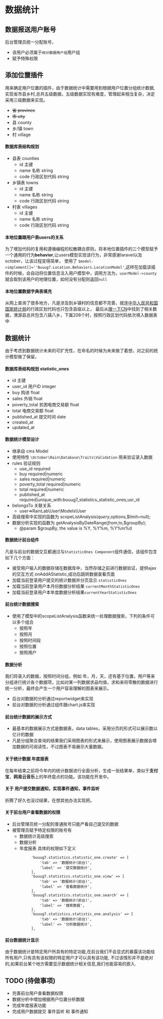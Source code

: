 # 数据统计

## 数据报送用户账号
后台管理员统一分配账号，
+ 该用户必须属于`统计数据用户组`用户组
+ 赋予特殊权限

## 添加位置插件
用来确定用户位置的插件，由于数据统计中需要用到根据用户位置分组统计数据,实现省市县乡村,总共五级数据，五级数据实现有难度，管理起来相当复杂，决定采用三级数据来实现。
+ ~~省 province~~
+ ~~市 city~~
+ 县 county
+ 乡/镇 town
+ 村 village

#### 数据库表结构规划
+ 县表 counties
    - id 主键
    - name 名称 string
    - code 行政区划代码 string
+ 乡镇表 towns
    - id 主键
    - name 名称 string
    - code 行政区划代码 string
+ 村表 villages
    - id 主键
    - name 名称 string
    - code 行政区划代码 string 

#### 本地位置跟用户表users的关系
为了增加代码的复用和遵循编程的松散耦合原则，将本地位置插件的三个模型赋予一个通用的行为**behavior**,让users模型实现该行为，非常感谢laravel以及october，让该过程变得简单，
使用了 `$model->implement[]=''Buuug7.Location.Behaviors.LocationModel'`,这样在加载该插件的时候，会自动将位置信息注入用户模型中，调用方法为，`userModel->county`就会取到该用户的地理位置，如何没有分配则返回`null`

#### 本地位置数据字典表填充
从网上查询了很多地方，凡是涉及到乡镇村的信息都不完善，就连[中华人民共和国国家统计局](http://www.stats.gov.cn/tjsj/tjbz/xzqhdm/)的行政区划代码也只包含县级以上，
最后从[搜一下CN](http://www.syxcn.com/)中找到了相关数据，渭源县总共包含八镇八乡，下属208个村，按照行政区划代码依次填入数据表中

## 数据统计
由于考虑到数据统计未来的可扩充性，在命名的时候为未来做了着想，对之前的统计模型做了保留，

#### 数据库表结构规划 statistic_ones
+ id 主键
+ user_id 用户ID integer
+ buy 购进 float
+ sales 外销 float
+ poverty_total 贫困电商交易额 float
+ total 电商交易额 float
+ published_at 提交时间 date
+ created_at
+ updated_at

#### 数据统计模型设计
+ 继承自 cms Model
+ 使用特性 `\October\Rain\Database\Traits\Validation` 用来验证录入数据
+ rules 验证规则
    - use_id required
    - buy required|numeric
    - sales required|numeric
    - poverty_total required|numeric
    - total required|numeric
    - published_at required|unique_with:buuug7_statistics_statistic_ones,usr_id
+ belongsTo 关联关系
    - user=>RainLab\User\Models\User 
+ 高级搜索中实现的函数为 scopeListAnalysis($query,$options,$limit=null); 
+ 数据分析实现的函数为 getAnalysisByDateRange($from,$to,$groupBy);
    - @param $groupBy, the value is  %Y, %Y%m, %Y%m%d

#### 数据统计前台组件
凡是与前台的数据交互都通过与`StatisticOnes Component`组件通信，该组件包含如下几个方面：
+ 接受用户输入的数据存储在数据库中，当然存储之前进行数据验证，提供ajax的交互方式 onAddAStatistic,成功后跳转数据查看页面
+ 加载当前登录用户提交的统计数据并分页显示 `statisticOnes`
+ 加载当前登录用户本月份数据分析结果 `currentMonthStatisticOnes`
+ 加载当前登录用户本年度数据分析结果`currentYearStatisticOnes`

#### 前台统计数据搜索
+ 使用了模型中的scopeListAnalysis函数来统一处理数据搜索，下列的条件可以多个组合
    - 按照年
    - 按照月
    - 按照时间段
    - 按照位置
    - 按照用户

#### 数据分析
我们将录入的数据，按照时间分组，例如 年，月，天，还有基于位置，用户等来分组进行统计各个数据项，比如对某一列数据求品均值，求和来将零散的数据进行统一分析，最终会产生一个用户容易理解的图表来展示。
+ 后台对数据的分析通过reportwidget来实现
+ 前台对数据的分析通过组件跟chart.js来实现
    
#### 前台统计数据的展示方式
+ 最基本的数据展示方式是数据表，data tables，采用分页的形式可以展示数以亿计的数据
+ 凡是分组聚合查询的结果我们采用图表的形式来展示，使用图表展示数据会增加数据的可阅读性，不过图表不易展示大量数据。

#### 关于统计数据 年度报表
在每年结束之前将今年内的统计数据进行全面分析，生成一张结果单，类似于**支付宝**，**网易云音乐**上的年终盘点的功能。该功能在开发中。

#### 关于 用户提交数据通知，实现事件通知，事件监听
折腾了好久也没过结果，在想其他办法实现把。

#### 关于前台用户查看数据的权限
+ 后台管理员统一分配的普通账号只能产看自己提交的数据
+ 被管理员赋予特定权限的账号有
    + 数据统计高级搜索
    + 数据分析
    + 年度报表
具体的权限如下定义    
```
            'buuug7.statistics.statistic_one.create' => [
                'tab' => '数据统计(前台)',
                'label' => '提交数据统计',
            ],
            'buuug7.statistics.statistic_one.view' => [
                'tab' => '数据统计(前台)',
                'label' => '查看数据统计',
            ],
            'buuug7.statistics.statistic_one.search' => [
                'tab' => '数据统计(前台)',
                'label' => '搜索数据',
            ],
            'buuug7.statistics.statistic_one.analysis' => [
                'tab' => '数据统计(前台)',
                'label' => '分析数据统计',
            ],
```    

#### 前台数据统计显示
由于数据统计是特定用户所具有的特定功能,在前台我们不会显式的暴露该功能给所有用户,只有具有该权限的特定用户才可以具有该功能,
不过该情形并不是绝对的,如果前台某个地方需要显示数据统计相关信息,我们也能容易的嵌入.

## TODO (待做事项)
+ 完善前台用户查看数据权限
+ 数据分析中增加根据用户位置分析数据
+ 完成年度报表功能
+ 完成用户数据提交 事件监听 和 事件通知